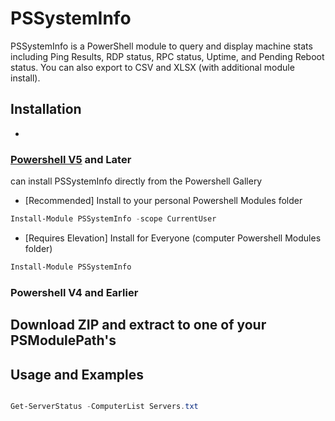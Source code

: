 # PSSystemInfo

PSSystemInfo is a PowerShell module to query and display machine stats including Ping Results, RDP status, RPC status, Uptime, and Pending Reboot status. You can also export to CSV and XLSX (with additional module install).    

## Installation
-

### [Powershell V5](https://www.microsoft.com/en-us/download/details.aspx?id=50395) and Later
can install PSSystemInfo directly from the Powershell Gallery

* [Recommended] Install to your personal Powershell Modules folder
```powershell
Install-Module PSSystemInfo -scope CurrentUser
```
* [Requires Elevation] Install for Everyone (computer Powershell Modules folder)
```powershell
Install-Module PSSystemInfo 
```

### Powershell V4 and Earlier
Download ZIP and extract to one of your PSModulePath's
-

## Usage and Examples


```powershell

Get-ServerStatus -ComputerList Servers.txt 


```
